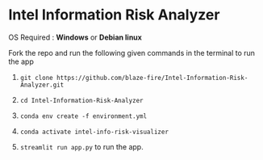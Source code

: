 # Intel Information Risk Analyzer

OS Required : **Windows** or **Debian linux**

Fork the repo and run the following given commands in the terminal to run the app 

1) `git clone https://github.com/blaze-fire/Intel-Information-Risk-Analyzer.git` 
  
2) `cd Intel-Information-Risk-Analyzer`

3) `conda env create -f environment.yml`

4) `conda activate intel-info-risk-visualizer` 

5) `streamlit run app.py` to run the app.
